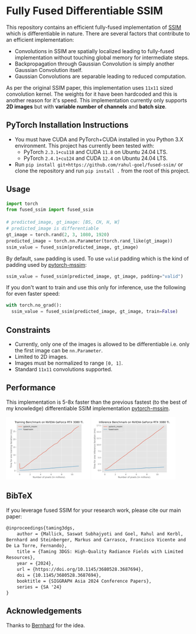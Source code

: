 # Fully Fused Differentiable SSIM

This repository contains an efficient fully-fused implementation of [SSIM](https://en.wikipedia.org/wiki/Structural_similarity_index_measure) which is differentiable in nature. There are several factors that contribute to an efficient implementation:
- Convolutions in SSIM are spatially localized leading to fully-fused implementation without touching global memory for intermediate steps.
- Backpropagation through Gaussian Convolution is simply another Gaussian Convolution itself.
- Gaussian Convolutions are separable leading to reduced computation.

As per the original SSIM paper, this implementation uses `11x11` sized convolution kernel. The weights for it have been hardcoded and this is another reason for it's speed. This implementation currently only supports **2D images** but with **variable number of channels** and **batch size**.

## PyTorch Installation Instructions
- You must have CUDA and PyTorch+CUDA installed in you Python 3.X environment. This project has currently been tested with:
  - PyTorch `2.3.1+cu118` and CUDA `11.8` on Ubuntu 24.04 LTS.
  - PyTorch `2.4.1+cu124` and CUDA `12.4` on Ubuntu 24.04 LTS.
- Run `pip install git+https://github.com/rahul-goel/fused-ssim/` or clone the repository and run `pip install .` from the root of this project.

## Usage
```python
import torch
from fused_ssim import fused_ssim

# predicted_image, gt_image: [BS, CH, H, W]
# predicted_image is differentiable
gt_image = torch.rand(2, 3, 1080, 1920)
predicted_image = torch.nn.Parameter(torch.rand_like(gt_image))
ssim_value = fused_ssim(predicted_image, gt_image)
```

By default, `same` padding is used. To use `valid` padding which is the kind of padding used by [pytorch-mssim](https://github.com/VainF/pytorch-msssim):
```python
ssim_value = fused_ssim(predicted_image, gt_image, padding="valid")
```

If you don't want to train and use this only for inference, use the following for even faster speed:
```python
with torch.no_grad():
  ssim_value = fused_ssim(predicted_image, gt_image, train=False)
```

## Constraints
- Currently, only one of the images is allowed to be differentiable i.e. only the first image can be `nn.Parameter`.
- Limited to 2D images.
- Images must be normalized to range `[0, 1]`.
- Standard `11x11` convolutions supported.

## Performance
This implementation is 5-8x faster than the previous fastest (to the best of my knowledge) differentiable SSIM implementation [pytorch-mssim](https://github.com/VainF/pytorch-msssim).

<img src="./images/training_time.png" width="45%"> <img src="./images/inference_time.png" width="45%">

## BibTeX
If you leverage fused SSIM for your research work, please cite our main paper:
```
@inproceedings{taming3dgs,
    author = {Mallick, Saswat Subhajyoti and Goel, Rahul and Kerbl, Bernhard and Steinberger, Markus and Carrasco, Francisco Vicente and De La Torre, Fernando},
    title = {Taming 3DGS: High-Quality Radiance Fields with Limited Resources},
    year = {2024},
    url = {https://doi.org/10.1145/3680528.3687694},
    doi = {10.1145/3680528.3687694},
    booktitle = {SIGGRAPH Asia 2024 Conference Papers},
    series = {SA '24}
}
```

## Acknowledgements
Thanks to [Bernhard](https://snosixtyboo.github.io) for the idea.
